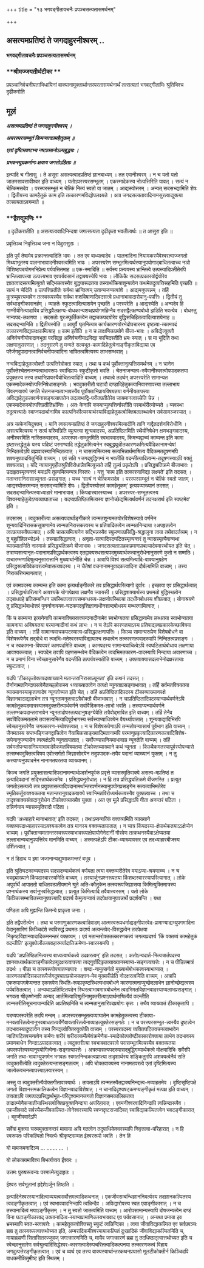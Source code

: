 +++
title = "१३ भगवद्गीतावचनैः प्रपञ्चसत्यतासमर्थनम्"

+++


## असत्यमप्रतिष्ठं ते जगदाहुरनीश्वरम् ..

**भगवद्गीतावचनैः प्रपञ्चसत्यतासमर्थनम्**

### **श्रीमज्जयतीर्थटीका **

प्रपञ्चानिर्वचनीयताभिधायिनां वाक्यानामुक्तार्थान्तरपरतासमर्थनार्थं तत्सत्यतां भगवद्गीताभिः श्रुतिभिश्च दृढीकरोति

## **मूलं**

***असत्यमप्रतिष्ठं ते जगदाहुरनीश्वरम् ।***

***अपरस्परसम्भूतं किमन्यत्कामहैतुकम् ॥***

***एतां दृष्टिमवष्टभ्य नष्टात्मानोऽल्पबुद्धयः ।***

***प्रभवन्त्युग्रकर्माणः क्षयाय जगतोऽहिताः ॥***

इत्यादि च गीतासु । ते असुरा असत्यत्वादप्रतिष्ठं ज्ञानबाध्यम् । तत एवानीश्वरम् । न च यतो यतो जातमसावसावीश्वर इति वाच्यम् । यतोऽपरस्परसम्भूतम् । एकस्मादेकस्य नोत्पत्तिरिति यावत् । सत्यं न चेत्किमसदेव । परस्परसम्भूतं न चेत्किं नित्यं स्वतो वा जातम् । आद्यस्योत्तरम् । अन्यत् सदसभ्द्यामिति शेषः । द्वितीयस्य कामहैतुकं काम इति तत्कारणमविद्योपलक्ष्यते । अत्र जगदसत्यतावादिनामसुरत्वाद्युक्त्या तत्सत्यताऽवगम्यते ॥

### **द्वैतद्युमणिः **

॥ दृढीकरातीति ॥ असत्यत्ववादिनिन्दया जगत्सत्यता दृढीकृता भवतीत्यर्थः ॥ त आसुरा इति ॥

प्रवृत्तिञ्च निवृत्तिञ्च जना न विदुरासुराः ।

इति पूर्वं तेषामेव प्रक्रान्तत्वादिति भावः । तत एव बाध्यत्वादेव । पालनादिना नियामकस्यैवेश्वरत्वाज्जगतो मिथ्याभूतस्य पालनाभावादनीश्वरत्वमिति भावः । अपरस्परेण सम्भूतमित्यर्थस्यानुपयोगाद्बाधितत्वाच्च नञो विशिष्टपदयोगमभिप्रेत्य पर्यवसितमाह ॥ एक-स्मादिति ॥ सर्वस्य प्रत्ययस्य भ्रान्तित्वे उत्पत्त्यादिप्रतीतेरपि भ्रान्तित्वापत्त्या उत्पत्त्यभाव एवपर्यवसानं तद्वाक्यस्येपि भावः । लौकिकैः सदसत्प्रकारयोर्द्वयोरेव ज्ञातत्वादसत्यमित्युक्ते सद्भिन्नत्वस्यैव बुद्ध्यारूढतया तस्यार्थक्रियाशून्यत्वेन कथमेतदुत्पत्तिसहमिति पृच्छति ॥ सत्यं न चेदिति ॥ उत्पत्तिप्रतीतेः सर्वथा भ्रान्तित्वम् उतान्यजन्यत्वांशे । आद्यमनुपपन्नम् । तर्हि कुत्रप्युपत्त्यभावेन तत्स्वरूपस्यैव सर्वथा शशविषाणादिवदसत्त्वे प्रधानाभावादारोपानु-पपत्तिः । द्वितीयं तु सर्वथाङ्गीकारानर्हम् । व्याहतेः स्फुटत्वादित्याशयेन पृच्छति ॥ परस्परेति ॥ आद्यस्येति ॥ अन्यदेव हि गाम्भीर्यमित्यादाविव प्रसिद्धवैलक्षण्य-बोधकान्यशब्दप्रयोगमहिम्नैव सदसद्वैलक्षण्यबोधो झडिति भवत्येव । बोधस्तु नान्यपद-लक्षणया । सदसतोः पुरःस्फूर्तिकत्वेन तद्वाचकपदयोरेव बुद्धिसन्निहितत्वादित्याशयेनाह ॥ सदसद्भ्यामिति ॥ द्वितीयस्येति ॥ आयुर्वै घृतमित्यत्र कार्यकारणयोरभेदोपचारस्य दृष्टत्वा-त्कामपदं तत्कारणाविद्यालक्षकमित्याह ॥ काम इतीति ॥ न च लाक्षणिकप्रयोगे बीजा-भावः । अविद्येत्युक्तौ अनिर्वचनीयोपादानभूता परसिद्धा अनिर्वचनीयाऽविद्या काचिदस्तीति भ्रमः स्यात् । स मा भूदिति तथा लक्षणानुसरणात् । तदनुसरणे तु मन्मते सत्यभूत-कामादिहेतुत्वेनाङ्गीकृताविद्याया एव परैर्जगदुपादानत्वानिर्वचनीयत्वादिना भाषितत्वमित्यस्य लाभसम्भवात् ।

नन्वविद्याहेतुकत्वोक्तौ उत्पत्तिरेवोक्ता स्यात् । तथा च कथं पूर्वोक्तानुत्पत्तिसमर्थनम् । न चानेन पूर्वोक्तेश्चेतनजन्यत्वाभावरूपः स्वाभिप्रायः स्फुटीकृतो भवति । चेतनाजन्यत्व-स्यैवानीश्वरत्वोपपादकतया प्रयुक्तस्य तस्य तथाभिप्रायस्यैवोचितत्वादिति वाच्यम् । तथात्वे तदर्थम् अपरस्परेति सामान्यत एकस्मादेकस्योत्पत्तिनिषेधासङ्गतेः । भवदुक्तरीतौ घटादौ दण्डादिहेतुकत्वानिवारणापत्त्या तल्लाभाय विवरणवाक्ये जगति चेतनजन्यत्वाभावस्यैव पूर्वोक्ताभिप्रायविषयतया वर्णनीयतापत्त्या अविद्याहेतुकत्ववर्णनासङ्गत्यापातेन तदलाभाद्वि-परीतप्रतीतेरेव जायमानत्वाच्चेति चेन्न । एकस्मादेकस्योत्पत्तिप्रतीतिर्भ्रान्तिः । अतः केनापि कस्याप्युत्पत्तिर्नास्तीति परमार्थरीत्योच्यते । व्यवस्था तदुत्पत्त्यादेः स्वाप्नपदार्थानामिव काल्पनिकीत्यस्यार्थस्याविद्याहेतुकत्वोक्तिबललब्धत्वेन सर्वसामञ्जस्यात् ।

अत्र यत्केनचिदुक्तम् । यानि त्वसत्यमप्रतिष्ठं ते जगदाहुरनीश्वरमित्यादीनि तानि नाद्वैतदर्शनविरोधीनि । असत्यमित्यस्य न सत्यं यस्मिन्निति व्युत्पत्त्या शून्यवादस्य, अप्रतिष्ठितमिति स्थैर्यनिषेधेन क्षणभङ्गवादस्य, अनीश्वरमिति नास्तिकवादस्य, अपरस्पर-सम्भूतमिति स्वभाववादस्य, किमन्यद्वाच्यं काम्यन्त इति कामा इष्टास्तद्धेतुकं यस्य यदिष्टं परमाण्वादि तद्धेतुकमित्यनेन स्वबुद्ध्युन्नीतकारणकमित्यवैदिकानामन्येषां निन्दितत्वेऽपि ब्रह्मवादस्यानिन्दितत्वात् । न चासत्यमित्यस्य सत्यभिन्नार्थमाश्रित्य वैदिकमतदूषणमपि शक्यमुपपादयितुमिति वाच्यम् । एवं सति १जगद्बुद्धिगम्यं न भवतीति वदन्तीत्यादित्वन्म-तदूषणस्याऽपि वक्तुं शक्यत्वात् । यदि न्यायानुगृहीतश्रुतिविरोधान्नैवमित्युच्यते तर्हि तुल्यं प्रकृतेऽपि । प्रसिद्ध्यतिक्रमे बीजाभावः । उदाहृतस्मृत्यन्तरं ममाऽपि तुल्यमित्यन्यत्र विस्तरः । यत्तु ‘काम इति तत्कारणाविद्या लक्ष्यते’ इति तदसत् । मतान्तरानिरासान्न्यूनता-प्रसङ्गात् । यच्च ‘सत्यं न चेत्किमसदेव । परस्परसम्भूतं न चेत्किं स्वतो जातम् । आद्यस्योत्तरमन्यत् सदसद्भ्यामिति शेषः । द्वितीयस्योत्तरं कामहेतुकम्’ इत्यपव्याख्यानं तदसत् । सदसद्भ्यामित्यस्याध्याहारे मानाभावात् । किंपदास्वारस्याच्च । अपरस्पर-सम्भूतत्वस्य विश्वस्याहेतुत्वेऽप्यव्याघाताच्च । यदप्यप्रतिष्ठितमित्यस्य ज्ञानोच्छेद्यमित्यर्थवर्णनं तदनक्षरार्थ इति स्पष्टमेव’ इति ।

तदसारम् । त्वदुक्तरीत्या असत्यपदार्थाङ्गीकारे त्वन्मतशून्यमतयोरविशेषस्याग्रे वर्णनेन शून्यवादिनिरासकसूत्राणामेव त्वन्मतनिरासकत्वस्य च प्रतिपादितत्वेन त्वन्मतनिन्दाया २अपहृतत्वेन त्वत्प्रत्यासवैफल्यात् । अपि चासत्यमित्यनेन सद्भिन्नस्यैव स्फुरणात्प्रसिद्धि-श्रद्धालुना त्वया तथैवादर्तव्यम् । न तु बहुव्रीहिलभ्योऽर्थः । तस्याप्रसिद्धत्वात् । अनृता-सत्यादिपदघटितस्मृत्यन्तरं तु व्यासस्मृत्यैवान्यथा व्याख्यातमिति नास्माकं प्रसिद्ध्यतिक्रमे बीजाभावः । जगदसत्यताग्राहकप्रमाणप्राबल्यादेवमास्थीयत इति चेत् । तत्राप्यसत्यानृत-पदानामप्रसिद्धार्थकत्वस्य एतद्वाक्यस्थसत्यपदमुख्यार्थकत्वानुरोधेनानुसरणे कुतो न सम्मतिः। वाचारम्भणादिश्रुत्यनुसारात्तानि मुख्यार्थानीति चेन्न । अत्रापि विश्वं सत्यमित्यादि-वाक्यानुग्रहेण प्रसिद्धसत्यविवेकपरत्वमेवासत्यपदस्य । न चैतेषां वचनानामनुवादकत्वादिना दौर्बल्यमिति वाच्यम् । तस्य निराकरिष्यमाणत्वात् ।

एवं कामपदस्य काम्यन्त इति कामा इत्यर्थाङ्गीकारे तव प्रसिद्धार्थपरित्यागो दुर्वारः । इच्छाया एव प्रसिद्धार्थत्वात् । प्रसिद्धार्थपरित्यागे आवश्यके योगापेक्षया लक्षणैव ज्यायसी । प्रसिद्धशक्यार्थस्य प्रथमतो बुद्धिस्थत्वेन तद्बाधग्रहे प्रतिसम्बन्धिन उपस्थितत्वात्तत्सम्बन्धरूप-लक्षणोपस्थित्या तदधीनबोधस्य शीघ्रत्वात् । योगाश्रयणे तु प्रसिद्धार्थबाधोत्तरं पुनर्नानावयव-घटकपदवृत्तिज्ञानाधीनशाब्दबोधस्य मन्थरगामित्वात् ।

किं च काम्यन्त इत्यनेनापि कामनाविषयस्रक्चन्दनादीनामेव स्वभोग्यतया प्रसिद्धानामेव लब्धतया स्वाभोग्यतया कामनाया अविषयतया परमाण्वादीनां कथं लाभः । न च तेऽपि कारणतयाऽस्य प्रतिपाद्यत्वप्रकारकेच्छाविषया इति वाच्यम् । तर्हि सामान्यवाचकपदस्यात्य-प्रसिद्धलक्षणापत्तिः । किञ्च सामान्यरूपेण विशेषबोधने वा विशेषरूपेणैव तद्बोधे वा त्वदभि-मतेश्वरस्याविद्यायाश्च तथात्वेन तत्कारणत्ववादस्यापि निन्दितत्वप्रसङ्गः । न च स्वकामना-विषयपरं कामपदमिति वाच्यम् । कामपदस्य सामान्यवाचित्वेऽपि स्वघटितार्थबोधाय लक्षणाया आवश्यकत्वात् । स्वपदेन तवापि ग्रहणसम्भवेन वैदिकत्वेन त्वदभिमतकारण-वादस्यापि निन्दाया अवारणाच्च । न च प्रमाणं विना स्वेच्छानुसारेणैव वदन्तीति तत्पर्यवस्यतीति वाच्यम् । उक्तवाक्यात्तदलाभेनोदक्षरतायाः स्फुटत्वात् ।

यदपि ‘टीकाकृतोक्तपदव्याख्याने मतान्तरानिरासान्न्यूनता’ इति कथनं तदसत् । तैर्नानामतनिन्दापरत्वेनैतच्छ्लोकस्य १व्याख्यातत्वेन तत्पक्षे न्यूनताप्रसङ्गाभावात् । तर्हि सर्वमतविषयतया व्याख्यानस्याकृतत्वादेव न्यूनतोच्यत इति चेत् । तर्हि अप्रतिष्ठितादिपदस्य टीकाव्याख्यानपक्षे विज्ञानवादाद्यलाभेन तत्र न्यूनतामनुक्त्वाऽत्रैवोक्तौ बीजाभावात् । न चाप्रतिष्ठितादिपदस्यान्यार्थवर्णनेऽपि कामहेतुकपदमात्रस्यास्मदुक्तरीत्यार्थवर्णने सर्वावैदिकमत-लाभो भवति । तस्याप्यन्यार्थवर्णने तल्लम्भकपदान्तराभावेन न्यूनतादोषस्तत्पदानुषङ्ग्येवेति तत्रैवोद्भावित इति वाच्यम् । तर्हि तेनैव सर्वावैदिकमतलाभे तवासत्यमित्यादिपूर्वभागस्य सर्वस्याप्याधिक्येन वैयर्थ्यापातात् । शून्यवाद्यादिभिरपि स्वेच्छानुसारेणैव जगत्कारण-स्योक्तत्वात् । न च विशेषरूपेणाऽपि तन्मतोपन्यासार्थं पूर्वभाग इति वाच्यम् । जैनमतस्य सप्तभङ्गिजगद्वाचित्वेन नैयायिकसाङ्ख्यादिमतानामपि परमाणुप्रकृत्यादिकारणकत्वादिविशेष-रूपेणानुपन्यासेन त्वत्पक्षेऽपि न्यूनतापातात् । सर्वोपन्यासनियमाभावान्न न्यूनतेति वाच्यम् । तर्हि सर्वमतोपन्यासनियमाभावादेवैकमतविषयतया टीकोक्तव्याख्याने कथं न्यूनता । किञ्चैकमतस्यापूर्वस्योपन्यासे तत्सम्भवदुक्तित्वविषय एवोत्सर्गतो जिज्ञासोदयेन तदुपपादक-तयैव पदानां व्याख्यानं युक्तम् । न तु कस्याप्यनुपपादनेन नानामतपरतया व्याख्यानम् ।

किञ्च जगति प्रयुक्तासत्यादिपदानामन्यार्थप्रदर्शनपूर्वकं प्रवृत्ते व्यासस्मृतिवाक्ये असत्य-मप्रतिष्ठं त इत्यादिपदानां सद्भिन्नार्थकत्वमेव । प्रसिद्ध्यनुरोधात् । न हि तत्र प्रसिद्ध्यतिक्रमे बीजमस्ति । प्रत्युत जगतोऽसत्यत्वे तत्र प्रयुक्तासत्यादिपदानामर्थान्तरवर्णनस्यानुपयोगप्रसङ्गेन सत्यत्वाभिमतेरेव स्मृतिकर्तुरावश्यकतया मतान्तरानुवादकवाक्ये स्वाभिमतविरोध्यर्थकत्वस्यैव युक्तत्वाच्च । तथा च तादृशवाक्यसंवादानुरोधेन टीकोक्तव्याख्यैव युक्ता । अत एव मूले प्रसिद्धाऽपि गीता अनन्तरं पठिता । तन्निर्णयाय व्यासस्मृतिरादौ पठिता ।

यदपि ‘अध्याहारे मानाभावात्’ इति तदसत् । तथाऽप्यन्यत्किं वक्तव्यमिति व्याख्याने वक्तव्यपदाध्याहारस्याऽवश्यकत्वेन तत्र मानस्य वक्तव्यतापातात् । न चात्र किंपदस्या-क्षेपार्थकतयाऽऽक्षेप्येन भाव्यम् । पूर्वोक्तान्यमतान्तरस्वरूपस्याभावरूपाक्षेपायोगेनेदानीं गौरवेण तत्कथनस्यैवाऽक्षेप्यतया तल्लाभान्यथानुपपत्तिरेव मानमिति वाच्यम् । अस्मत्पक्षेऽपि टीका-व्याख्यावसर एव तदध्याहारबीजस्य दर्शितत्वात् ।

न तं दिदाथ य इमा जजानान्यद्युष्माकमन्तरं बभूव ।

इति श्रुतिघटकान्यपदस्य सदसदन्यार्थकत्वं वर्णयता त्वया वक्तव्यरीतेरेव मयाऽप्या-श्रयणाच्च । न च भवद्व्याख्याने किंपदास्वारस्यमिति वाच्यम् । तस्यार्जुनप्रश्नरूपतया किंशब्दस्वारस्यापरित्यागात् । लोके अपूर्वार्थे आपाततो बाधितवत्प्रतीयमाने श्रुते अति-कौतुकेन तत्स्वरूपजिज्ञासया किमित्युक्तिमात्रस्य प्रश्नार्थकस्य सर्वानुभवसिद्धत्वात् । प्रत्युत किमित्यादि तवैवास्वरसम् । यतो लोके किञ्चित्सम्भावितस्यानुपपत्त्यादि प्रदर्श्य कैमुत्यन्यायं तदपेक्षयानुपपन्नार्थे प्रदर्शयन्ति । यथा

पण्डिता अपि मुह्यन्ति किमन्ये प्राकृता जनाः ।

इति तद्वैपरीत्येन । तथा च परमाणुकारणकत्वादिवादम् आत्मस्वरूपधर्माद्यङ्गीपारवेद-प्रामाण्याद्यभ्युपगमादिना वेदानुसारिणं किञ्चिदंशे स्वविरुद्धं प्रथमतः प्रदर्श्य अत्यन्तवेद-विरुद्धत्वेन तदपेक्षया निकृष्टविज्ञानवादादिकमनन्तरं वक्तव्यम् । एवं मतान्तरोक्ततत्कारणकत्वं जगत्यप्रदर्श्य ‘किं वक्तव्यं कामहेतुकं वदन्तीति’ इत्युक्तेर्लोकव्यवहारमर्यादातिक्रमेणा-स्वारस्यमपि ।

यदपि ‘अप्रतिष्ठितमित्यस्य बाध्यत्वार्थकत्वे उदक्षरत्वम्’ इति तदसत् । अतोऽन्यदार्त-मित्यत्रार्तपदस्य ज्ञानबाध्यार्थकत्वाङ्गीकारेऽप्युदक्षरत्वापत्त्या त्वद्गुर्वादिकृतव्याख्यानस्याप्य-सङ्गत्यापत्तेः । न च पीडितमात्रं तदर्थः । पीडा च तत्स्वरूपोपघातव्यापारः । शब्दा-नामुत्सर्गतो मुख्यार्थबोधकत्वस्वाभाव्यात् । कारणकार्यादिसकलरूपैर्जगदुपघातप्रयोजकज्ञान-मेव मुख्यपीडेति नोदक्षरत्वमिति वाच्यम् । अत्रापि एकरूपापगमेप्यन्तत एकरूपेण स्थिति-रूपप्रकृष्टस्थित्यभावबोधने कारणात्मनाप्युच्छेदलाभेन ज्ञानोच्छेद्यत्वस्य पर्यवसितत्वात् । अन्यथाऽप्रतिष्टितपदेन स्थिरत्वाभावमात्रबोधनेन त्वदभिमतविज्ञानवादस्याप्यलाभप्रसङ्गात् । भगवता श्रीकृष्णेनापि अन्यद् आर्तमित्यादिश्रुतीनामुक्तरीत्याऽपार्थमाश्रित्यैवं वदन्तीति त्वन्मतरीतिसूचनायान्यदिति अप्रतिष्ठमिति च त्वन्मतानुसारिपदप्रयोगः कृतः । तथैव व्याख्यातं टीकाकृतापि ।

यदप्यपरस्परेति तदपि मन्दम् । अपरस्परसम्भूतत्वव्याघातेन कामहेतुकत्वस्य टीकाया-मनवतारितत्वेनानुभवबाधतात्पर्येणैवावतारितत्वेनाव्याहत्युक्तेरसङ्गतेः । न च परस्परसम्भूत-त्वस्यैव दुष्टत्वेन तदभावस्यादुष्टत्वेन तस्य निन्द्यत्वोक्तिरयुक्तेति वाच्यम् । परस्परपदस्य व्यक्तिघटितवचनत्वाभावेन जातिघटितवचनत्वेन कर्मणः शरीरं शरीरात्कर्मेत्येवंक्रमेणैक-स्मादेकोत्पत्तेष्टीकाकारोक्ताया लाभेन तदभावस्य प्रमाणबाधेन निन्दाऽऽपादकत्वात् । त्वदुक्तरीत्या स्वभाववादपरत्वे परासम्भूतमित्यस्यैव वक्तव्यतया अपरस्परेत्यस्यानुपयोगित्वेना-सङ्गत्यापत्तेः । अत्रत्यासत्यपदस्यासद्बुद्धिगम्यार्थकत्वे मोक्षवादिभिः सर्वैरपि जगति तथा-भावाभ्युपगमेन भगवतः स्वमतनिन्दकत्वप्राप्त्या तादृशार्थस्य शङ्कितुमपि अशक्यत्वेनैवं सति त्वदुक्तरीत्येति त्वदुक्तेरत्यन्तासङ्गतत्वम् । अपि चोक्तवाक्यस्य नानामतपरत्वे एतां दृष्टिमित्यस्य जात्येकवचनत्वापत्त्याऽस्वारस्यम् ।

अस्तु वा त्वदुक्तरीत्यैवोक्तगीतावाक्यार्थः । तावताऽपि त्वन्मतस्यैतद्वाक्यनिन्द्यत्व-मव्याहतमेव । दृष्टिसृष्टिपक्षे जगतो विज्ञानसमकालिकत्वेन विज्ञानवादाविशेषात् । न चानादिदृश्यषट्कमप्यङ्गीकृतं मत्पक्ष इति वाच्यम् । तावताऽपि जगत्पदप्रसिद्धार्थभूत-परिदृश्यमानजगतो विज्ञानसमकालिकतया तादात्म्येनैकजातीयास्थिरत्वोक्तिप्रयुक्तनिन्दाया अपरिहारात् । एवमनीश्वरवादिनिन्दापि त्वन्निन्दारूपैव । एकजीववादे सर्वस्यैकजीवकल्पित-त्वेनेश्वरस्यापि स्वप्नदृष्टराजादिवत् स्वाविद्याकल्पितत्वेन भवदङ्गीकारात् । बहुजीववादेऽपि

सर्वेषां मुक्त्या चरममुक्तानन्तरं मायाया अपि गतत्वेन तदुपाधिकेश्वरस्यापि निवृत्तत्वा-परिहारात् । न हि स्वरूपतः परिकल्पितो निवर्त्यः श्रीकृष्टसम्मत ईश्वररूपो भवति । तेन हि

यो मामजमनादिञ्च ... ....... ... ।

यो लोकत्रयमाविश्य बिभर्त्यव्यय ईश्वरः ।

उत्तमः पुरुषस्त्वन्यः परमात्मेत्युदाहृतः ।

ईश्वरः सर्वभूतानां हृद्देशेऽर्जुन तिष्ठति ।

इत्यादिनेश्वरस्यानादित्वाव्ययत्वसर्वोत्तमत्वादिकथनात् । एकजीवसम्बन्धिज्ञाननिवर्त्यस्य तदज्ञानकल्पितस्य त्वदङ्गीकृतत्वात् । एवं स्वभाववादनिन्दापि त्वन्निन्दैव । अविद्यारोपस्य स्वत एवाङ्गीकारात् । न च तस्यानादित्वं मयाऽङ्गीकृतम् । न तु स्वतो जातत्वमिति वाच्यम् । आरोपसामान्यस्यापि दोषजन्यत्वेन दण्डं विना घटाङ्गीकारवद् उक्तानादित्व-स्याप्यप्रामाणिकस्वभाववाद एव पर्यवसानात् । अन्यथा प्रमाया इव भ्रमस्यापि स्वत-स्त्वापत्तेः । कामहेतुकत्वोक्तिस्तु स्फुटं त्वन्निन्दिका । त्वया जीवाविद्याकल्पित एव सर्वप्रपञ्चः ब्रह्म तु तत्स्वरूपत्वात्तथोच्यत इति, अम्बरादिकमीश्वरमायाकल्पितं दुःखादिकं जीवाविद्याकल्पितमिति च, मायाब्रह्मणी सितासितरज्जुवज् जगत्कारणमिति च, मायैव जगत्कारणं ब्रह्म तु तदधिष्ठातृत्वात्तथोच्यत इति च स्वेच्छानुसारेण सर्वश्रुत्यादिसिद्धेश्वर-कारणत्वादेरुपचरितत्वादिकल्पनया तत्कारणकत्वं विहाय जगदुत्पत्तेरङ्गीकृतत्वात् । एवं च व्यर्थ एव तस्य वाक्यस्यार्थान्तरकथनप्रयासो मूलटीकोक्तीर्न किञ्चिदपि बाधकमीक्षितुमीष्ट इति स्थितम् ।

